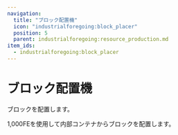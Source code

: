 ```yaml
---
navigation:
  title: "ブロック配置機"
  icon: "industrialforegoing:block_placer"
  position: 5
  parent: industrialforegoing:resource_production.md
item_ids:
  - industrialforegoing:block_placer
---
```


# ブロック配置機

ブロックを配置します。

<Color id="gold">1,000</Color>FEを使用して内部コンテナからブロックを配置します。



<Recipe id="industrialforegoing:block_placer" />

